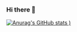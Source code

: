 ### Hi there 👋


[![Anurag's GitHub stats](https://github-readme-stats.vercel.app/api?username=rafmasloman&show_icons=true&theme=tokyonight)
)](https://github.com/anuraghazra/github-readme-stats)

